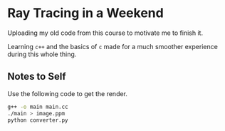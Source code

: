 # Ray Tracing in a Weekend

Uploading my old code from this course to motivate me to finish it.

Learning `c++` and the basics of `c` made for a much smoother experience during this whole thing.

## Notes to Self

Use the following code to get the render.

```bash
g++ -o main main.cc
./main > image.ppm
python converter.py
```
